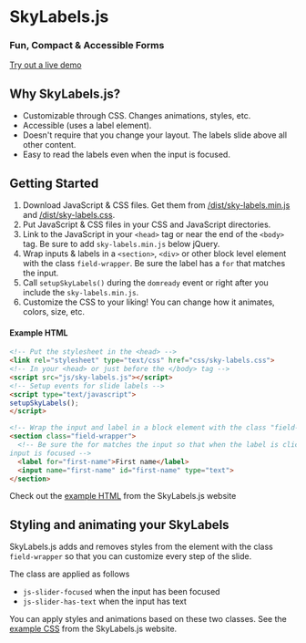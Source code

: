 SkyLabels.js
======

### Fun, Compact & Accessible Forms

[Try out a live demo](http://thoughtbot.github.io/slider/)

## Why SkyLabels.js?

* Customizable through CSS. Changes animations, styles, etc.
* Accessible (uses a label element).
* Doesn't require that you change your layout. The labels slide above all other content.
* Easy to read the labels even when the input is focused.

## Getting Started

1. Download JavaScript & CSS files. Get them from [/dist/sky-labels.min.js](dist/sky-labels.min.js)
   and [/dist/sky-labels.css](/dist/sky-labels.css).
2. Put JavaScript & CSS files in your CSS and JavaScript directories.
3. Link to the JavaScript in your `<head>` tag or near the end of the `<body>`
   tag. Be sure to add `sky-labels.min.js` below jQuery.
4. Wrap inputs & labels in a `<section>`, `<div>` or other block level element with
   the class `field-wrapper`. Be sure the label has a `for` that matches the input.
5. Call `setupSkyLabels()` during the `domready` event or right after you include the
   `sky-labels.min.js`.
6. Customize the CSS to your liking! You can change how it animates, colors,
   size, etc.

#### Example HTML

```html
<!-- Put the stylesheet in the <head> -->
<link rel="stylesheet" type="text/css" href="css/sky-labels.css">
<!-- In your <head> or just before the </body> tag -->
<script src="js/sky-labels.js"></script>
<!-- Setup events for slide labels -->
<script type="text/javascript">
setupSkyLabels();
</script>
```

```html
<!-- Wrap the input and label in a block element with the class "field-wrapper" -->
<section class="field-wrapper">
  <!-- Be sure the for matches the input so that when the label is clicked the
input is focused -->
  <label for="first-name">First name</label>
  <input name="first-name" id="first-name" type="text">
</section>
```
Check out the [example
HTML](https://github.com/thoughtbot/slider/blob/gh-pages/index.html) from the
SkyLabels.js website

## Styling and animating your SkyLabels

SkyLabels.js adds and removes styles from the element with the class
`field-wrapper` so that you can customize every step of the slide.

The class are applied as follows

* `js-slider-focused` when the input has been focused
* `js-slider-has-text` when the input has text

You can apply styles and animations based on these two classes. See the [example
CSS](https://github.com/thoughtbot/slider/blob/gh-pages/stylesheets/_slider.scss)
from the SkyLabels.js website.
